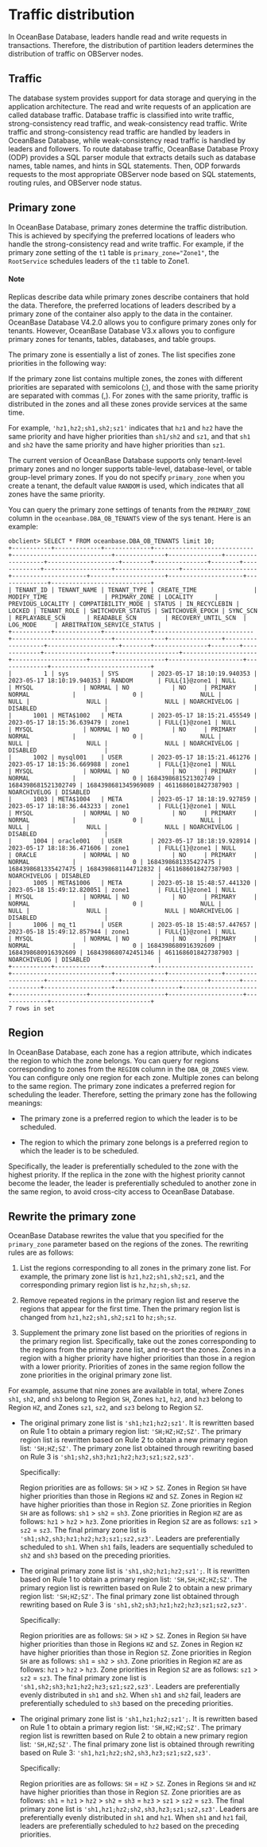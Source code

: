 # Traffic distribution

In OceanBase Database, leaders handle read and write requests in transactions. Therefore, the distribution of partition leaders determines the distribution of traffic on OBServer nodes. 

## Traffic

The database system provides support for data storage and querying in the application architecture. The read and write requests of an application are called database traffic. Database traffic is classified into write traffic, strong-consistency read traffic, and weak-consistency read traffic. Write traffic and strong-consistency read traffic are handled by leaders in OceanBase Database, while weak-consistency read traffic is handled by leaders and followers. To route database traffic, OceanBase Database Proxy (ODP) provides a SQL parser module that extracts details such as database names, table names, and hints in SQL statements. Then, ODP forwards requests to the most appropriate OBServer node based on SQL statements, routing rules, and OBServer node status.

## Primary zone

In OceanBase Database, primary zones determine the traffic distribution. This is achieved by specifying the preferred locations of leaders who handle the strong-consistency read and write traffic. For example, if the primary zone setting of the `t1` table is `primary_zone="Zone1"`, the `RootService` schedules leaders of the `t1` table to Zone1.


<main id="notice" type='explain'>
<h4>Note</h4>

<p>Replicas describe data while primary zones describe containers that hold the data. Therefore, the preferred locations of leaders described by a primary zone of the container also apply to the data in the container. OceanBase Database V4.2.0 allows you to configure primary zones only for tenants. However, OceanBase Database V3.x allows you to configure primary zones for tenants, tables, databases, and table groups.</p>

</main>

The primary zone is essentially a list of zones. The list specifies zone priorities in the following way:

If the primary zone list contains multiple zones, the zones with different priorities are separated with semicolons (;), and those with the same priority are separated with commas (,). For zones with the same priority, traffic is distributed in the zones and all these zones provide services at the same time. 

For example, `'hz1,hz2;sh1,sh2;sz1'` indicates that `hz1` and `hz2` have the same priority and have higher priorities than `sh1/sh2` and `sz1`, and that `sh1` and `sh2` have the same priority and have higher priorities than `sz1`. 

The current version of OceanBase Database supports only tenant-level primary zones and no longer supports table-level, database-level, or table group-level primary zones. If you do not specify `primary_zone` when you create a tenant, the default value `RANDOM` is used, which indicates that all zones have the same priority. 

You can query the primary zone settings of tenants from the `PRIMARY_ZONE` column in the `oceanbase.DBA_OB_TENANTS` view of the sys tenant. Here is an example:

```shell
obclient> SELECT * FROM oceanbase.DBA_OB_TENANTS limit 10;
+-----------+-------------+-------------+----------------------------+----------------------------+--------------+---------------+-------------------+--------------------+--------+---------------+--------+-------------+-------------------+------------------+---------------------+---------------------+---------------------+---------------------+--------------+----------------------------+
| TENANT_ID | TENANT_NAME | TENANT_TYPE | CREATE_TIME                | MODIFY_TIME                | PRIMARY_ZONE | LOCALITY      | PREVIOUS_LOCALITY | COMPATIBILITY_MODE | STATUS | IN_RECYCLEBIN | LOCKED | TENANT_ROLE | SWITCHOVER_STATUS | SWITCHOVER_EPOCH | SYNC_SCN            | REPLAYABLE_SCN      | READABLE_SCN        | RECOVERY_UNTIL_SCN  | LOG_MODE     | ARBITRATION_SERVICE_STATUS |
+-----------+-------------+-------------+----------------------------+----------------------------+--------------+---------------+-------------------+--------------------+--------+---------------+--------+-------------+-------------------+------------------+---------------------+---------------------+---------------------+---------------------+--------------+----------------------------+
|         1 | sys         | SYS         | 2023-05-17 18:10:19.940353 | 2023-05-17 18:10:19.940353 | RANDOM       | FULL{1}@zone1 | NULL              | MYSQL              | NORMAL | NO            | NO     | PRIMARY     | NORMAL            |                0 |                NULL |                NULL |                NULL |                NULL | NOARCHIVELOG | DISABLED                   |
|      1001 | META$1002   | META        | 2023-05-17 18:15:21.455549 | 2023-05-17 18:15:36.639479 | zone1        | FULL{1}@zone1 | NULL              | MYSQL              | NORMAL | NO            | NO     | PRIMARY     | NORMAL            |                0 |                NULL |                NULL |                NULL |                NULL | NOARCHIVELOG | DISABLED                   |
|      1002 | mysql001    | USER        | 2023-05-17 18:15:21.461276 | 2023-05-17 18:15:36.669988 | zone1        | FULL{1}@zone1 | NULL              | MYSQL              | NORMAL | NO            | NO     | PRIMARY     | NORMAL            |                0 | 1684398681521302749 | 1684398681521302749 | 1684398681345969089 | 4611686018427387903 | NOARCHIVELOG | DISABLED                   |
|      1003 | META$1004   | META        | 2023-05-17 18:18:19.927859 | 2023-05-17 18:18:36.443233 | zone1        | FULL{1}@zone1 | NULL              | MYSQL              | NORMAL | NO            | NO     | PRIMARY     | NORMAL            |                0 |                NULL |                NULL |                NULL |                NULL | NOARCHIVELOG | DISABLED                   |
|      1004 | oracle001   | USER        | 2023-05-17 18:18:19.928914 | 2023-05-17 18:18:36.471606 | zone1        | FULL{1}@zone1 | NULL              | ORACLE             | NORMAL | NO            | NO     | PRIMARY     | NORMAL            |                0 | 1684398681335427475 | 1684398681335427475 | 1684398681144712832 | 4611686018427387903 | NOARCHIVELOG | DISABLED                   |
|      1005 | META$1006   | META        | 2023-05-18 15:48:57.441320 | 2023-05-18 15:49:12.820051 | zone1        | FULL{1}@zone1 | NULL              | MYSQL              | NORMAL | NO            | NO     | PRIMARY     | NORMAL            |                0 |                NULL |                NULL |                NULL |                NULL | NOARCHIVELOG | DISABLED                   |
|      1006 | mq_t1       | USER        | 2023-05-18 15:48:57.447657 | 2023-05-18 15:49:12.857944 | zone1        | FULL{1}@zone1 | NULL              | MYSQL              | NORMAL | NO            | NO     | PRIMARY     | NORMAL            |                0 | 1684398680916392609 | 1684398680916392609 | 1684398680742451346 | 4611686018427387903 | NOARCHIVELOG | DISABLED                   |
+-----------+-------------+-------------+----------------------------+----------------------------+--------------+---------------+-------------------+--------------------+--------+---------------+--------+-------------+-------------------+------------------+---------------------+---------------------+---------------------+---------------------+--------------+----------------------------+
7 rows in set
```

## Region

In OceanBase Database, each zone has a region attribute, which indicates the region to which the zone belongs. You can query for regions corresponding to zones from the `REGION` column in the `DBA_OB_ZONES` view. You can configure only one region for each zone. Multiple zones can belong to the same region. The primary zone indicates a preferred region for scheduling the leader. Therefore, setting the primary zone has the following meanings:

* The primary zone is a preferred region to which the leader is to be scheduled. 

* The region to which the primary zone belongs is a preferred region to which the leader is to be scheduled. 

Specifically, the leader is preferentially scheduled to the zone with the highest priority. If the replica in the zone with the highest priority cannot become the leader, the leader is preferentially scheduled to another zone in the same region, to avoid cross-city access to OceanBase Database. 

## Rewrite the primary zone

OceanBase Database rewrites the value that you specified for the `primary_zone` parameter based on the regions of the zones. The rewriting rules are as follows:

1. List the regions corresponding to all zones in the primary zone list. For example, the primary zone list is `hz1,hz2;sh1,sh2;sz1`, and the corresponding primary region list is `hz,hz;sh,sh;sz`.

2. Remove repeated regions in the primary region list and reserve the regions that appear for the first time. Then the primary region list is changed from `hz1,hz2;sh1,sh2;sz1` to `hz;sh;sz`. 

3. Supplement the primary zone list based on the priorities of regions in the primary region list. Specifically, take out the zones corresponding to the regions from the primary zone list, and re-sort the zones. Zones in a region with a higher priority have higher priorities than those in a region with a lower priority. Priorities of zones in the same region follow the zone priorities in the original primary zone list.

For example, assume that nine zones are available in total, where Zones `sh1`, `sh2`, and `sh3` belong to Region `SH`, Zones `hz1`, `hz2`, and `hz3` belong to Region `HZ`, and Zones `sz1`, `sz2`, and `sz3` belong to Region `SZ`. 


* The original primary zone list is `'sh1;hz1;hz2;sz1'`. It is rewritten based on Rule 1 to obtain a primary region list: `'SH;HZ;HZ;SZ'`. The primary region list is rewritten based on Rule 2 to obtain a new primary region list: `'SH;HZ;SZ'`. The primary zone list obtained through rewriting based on Rule 3 is `'sh1;sh2,sh3;hz1;hz2;hz3;sz1;sz2,sz3'`. 

   Specifically:

   Region priorities are as follows: `SH` > `HZ` > `SZ`. Zones in Region `SH` have higher priorities than those in Regions `HZ` and `SZ`. Zones in Region `HZ` have higher priorities than those in Region `SZ`. Zone priorities in Region `SH` are as follows: `sh1` > `sh2` = `sh3`. Zone priorities in Region `HZ` are as follows: `hz1` > `hz2` > `hz3`. Zone priorities in Region `SZ` are as follows: `sz1` > `sz2` = `sz3`. The final primary zone list is `'sh1;sh2,sh3;hz1;hz2;hz3;sz1;sz2,sz3'`. Leaders are preferentially scheduled to `sh1`. When `sh1` fails, leaders are sequentially scheduled to `sh2` and `sh3` based on the preceding priorities. 

* The original primary zone list is `'sh1,sh2;hz1;hz2;sz1';`. It is rewritten based on Rule 1 to obtain a primary region list: `'SH,SH;HZ;HZ;SZ'`. The primary region list is rewritten based on Rule 2 to obtain a new primary region list: `'SH;HZ;SZ'`. The final primary zone list obtained through rewriting based on Rule 3 is `'sh1,sh2;sh3;hz1;hz2;hz3;sz1;sz2,sz3'`.

   Specifically:

   Region priorities are as follows: `SH` > `HZ` > `SZ`. Zones in Region `SH` have higher priorities than those in Regions `HZ` and `SZ`. Zones in Region `HZ` have higher priorities than those in Region `SZ`. Zone priorities in Region `SH` are as follows: `sh1` = `sh2` > `sh3`. Zone priorities in Region `HZ` are as follows: `hz1` > `hz2` > `hz3`. Zone priorities in Region `SZ` are as follows: `sz1` > `sz2` = `sz3`. The final primary zone list is `'sh1,sh2;sh3;hz1;hz2;hz3;sz1;sz2,sz3'`. Leaders are preferentially evenly distributed in `sh1` and `sh2`. When `sh1` and `sh2` fail, leaders are preferentially scheduled to `sh3` based on the preceding priorities. 

* The original primary zone list is `'sh1,hz1;hz2;sz1';`. It is rewritten based on Rule 1 to obtain a primary region list: `'SH,HZ;HZ;SZ'`. The primary region list is rewritten based on Rule 2 to obtain a new primary region list: `'SH,HZ;SZ'`. The final primary zone list is obtained through rewriting based on Rule 3: `'sh1,hz1;hz2;sh2,sh3,hz3;sz1;sz2,sz3'`.

   Specifically:

   Region priorities are as follows: `SH` = `HZ` > `SZ`. Zones in Regions `SH` and `HZ` have higher priorities than those in Region `SZ`. Zone priorities are as follows: `sh1` = `hz1` > `hz2` > `sh2` = `sh3` = `hz3` > `sz1` > `sz2` = `sz3`. The final primary zone list is `'sh1,hz1;hz2;sh2,sh3,hz3;sz1;sz2,sz3'`. Leaders are preferentially evenly distributed in `sh1` and `hz1`. When `sh1` and `hz1` fail, leaders are preferentially scheduled to `hz2` based on the preceding priorities. 
